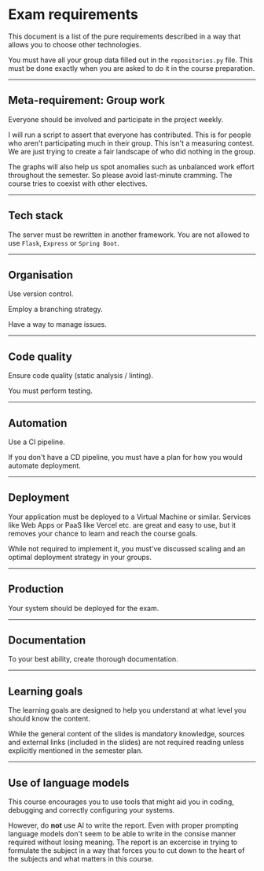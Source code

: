 # Exam requirements

This document is a list of the pure requirements described in a way that allows you to choose other technologies. 

You must have all your group data filled out in the `repositories.py` file. This must be done exactly when you are asked to do it in the course preparation. 

---

## Meta-requirement: Group work

Everyone should be involved and participate in the project weekly. 

I will run a script to assert that everyone has contributed. This is for people who aren't participating much in their group. This isn't a measuring contest. We are just trying to create a fair landscape of who did nothing in the group.

The graphs will also help us spot anomalies such as unbalanced work effort throughout the semester. So please avoid last-minute cramming. The course tries to coexist with other electives. 

---

## Tech stack

The server must be rewritten in another framework. You are not allowed to use `Flask`, `Express` or `Spring Boot`. 

---

## Organisation

Use version control.

Employ a branching strategy.

Have a way to manage issues.

---

## Code quality

Ensure code quality (static analysis / linting).

You must perform testing. 

---

## Automation

Use a CI pipeline. 

If you don't have a CD pipeline, you must have a plan for how you would automate deployment. 

---

## Deployment

Your application must be deployed to a Virtual Machine or similar. Services like Web Apps or PaaS like Vercel etc. are great and easy to use, but it removes your chance to learn and reach the course goals.

While not required to implement it, you must've discussed scaling and an optimal deployment strategy in your groups.

---

## Production

Your system should be deployed for the exam. 

---

## Documentation

To your best ability, create thorough documentation. 

---

## Learning goals

The learning goals are designed to help you understand at what level you should know the content.

While the general content of the slides is mandatory knowledge, sources and external links (included in the slides) are not required reading unless explicitly mentioned in the semester plan.

---

## Use of language models

This course encourages you to use tools that might aid you in coding, debugging and correctly configuring your systems. 

However, do **not** use AI to write the report. Even with proper prompting language models don't seem to be able to write in the consise manner required without losing meaning. The report is an excercise in trying to formulate the subject in a way that forces you to cut down to the heart of the subjects and what matters in this course. 

